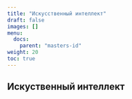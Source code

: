 ```yaml
---
title: "Искуcственный интеллект"
draft: false
images: []
menu:
  docs:
    parent: "masters-id"
weight: 20
toc: true
---
```


## Искуственный интеллект
